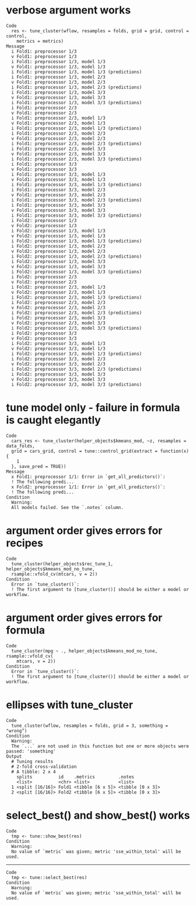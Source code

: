 # verbose argument works

    Code
      res <- tune_cluster(wflow, resamples = folds, grid = grid, control = control,
        metrics = metrics)
    Message
      i Fold1: preprocessor 1/3
      v Fold1: preprocessor 1/3
      i Fold1: preprocessor 1/3, model 1/3
      v Fold1: preprocessor 1/3, model 1/3
      i Fold1: preprocessor 1/3, model 1/3 (predictions)
      i Fold1: preprocessor 1/3, model 2/3
      v Fold1: preprocessor 1/3, model 2/3
      i Fold1: preprocessor 1/3, model 2/3 (predictions)
      i Fold1: preprocessor 1/3, model 3/3
      v Fold1: preprocessor 1/3, model 3/3
      i Fold1: preprocessor 1/3, model 3/3 (predictions)
      i Fold1: preprocessor 2/3
      v Fold1: preprocessor 2/3
      i Fold1: preprocessor 2/3, model 1/3
      v Fold1: preprocessor 2/3, model 1/3
      i Fold1: preprocessor 2/3, model 1/3 (predictions)
      i Fold1: preprocessor 2/3, model 2/3
      v Fold1: preprocessor 2/3, model 2/3
      i Fold1: preprocessor 2/3, model 2/3 (predictions)
      i Fold1: preprocessor 2/3, model 3/3
      v Fold1: preprocessor 2/3, model 3/3
      i Fold1: preprocessor 2/3, model 3/3 (predictions)
      i Fold1: preprocessor 3/3
      v Fold1: preprocessor 3/3
      i Fold1: preprocessor 3/3, model 1/3
      v Fold1: preprocessor 3/3, model 1/3
      i Fold1: preprocessor 3/3, model 1/3 (predictions)
      i Fold1: preprocessor 3/3, model 2/3
      v Fold1: preprocessor 3/3, model 2/3
      i Fold1: preprocessor 3/3, model 2/3 (predictions)
      i Fold1: preprocessor 3/3, model 3/3
      v Fold1: preprocessor 3/3, model 3/3
      i Fold1: preprocessor 3/3, model 3/3 (predictions)
      i Fold2: preprocessor 1/3
      v Fold2: preprocessor 1/3
      i Fold2: preprocessor 1/3, model 1/3
      v Fold2: preprocessor 1/3, model 1/3
      i Fold2: preprocessor 1/3, model 1/3 (predictions)
      i Fold2: preprocessor 1/3, model 2/3
      v Fold2: preprocessor 1/3, model 2/3
      i Fold2: preprocessor 1/3, model 2/3 (predictions)
      i Fold2: preprocessor 1/3, model 3/3
      v Fold2: preprocessor 1/3, model 3/3
      i Fold2: preprocessor 1/3, model 3/3 (predictions)
      i Fold2: preprocessor 2/3
      v Fold2: preprocessor 2/3
      i Fold2: preprocessor 2/3, model 1/3
      v Fold2: preprocessor 2/3, model 1/3
      i Fold2: preprocessor 2/3, model 1/3 (predictions)
      i Fold2: preprocessor 2/3, model 2/3
      v Fold2: preprocessor 2/3, model 2/3
      i Fold2: preprocessor 2/3, model 2/3 (predictions)
      i Fold2: preprocessor 2/3, model 3/3
      v Fold2: preprocessor 2/3, model 3/3
      i Fold2: preprocessor 2/3, model 3/3 (predictions)
      i Fold2: preprocessor 3/3
      v Fold2: preprocessor 3/3
      i Fold2: preprocessor 3/3, model 1/3
      v Fold2: preprocessor 3/3, model 1/3
      i Fold2: preprocessor 3/3, model 1/3 (predictions)
      i Fold2: preprocessor 3/3, model 2/3
      v Fold2: preprocessor 3/3, model 2/3
      i Fold2: preprocessor 3/3, model 2/3 (predictions)
      i Fold2: preprocessor 3/3, model 3/3
      v Fold2: preprocessor 3/3, model 3/3
      i Fold2: preprocessor 3/3, model 3/3 (predictions)

# tune model only - failure in formula is caught elegantly

    Code
      cars_res <- tune_cluster(helper_objects$kmeans_mod, ~z, resamples = data_folds,
      grid = cars_grid, control = tune::control_grid(extract = function(x) {
        1
      }, save_pred = TRUE))
    Message
      x Fold1: preprocessor 1/1: Error in `get_all_predictors()`:
      ! The following predi...
      x Fold2: preprocessor 1/1: Error in `get_all_predictors()`:
      ! The following predi...
    Condition
      Warning:
      All models failed. See the `.notes` column.

# argument order gives errors for recipes

    Code
      tune_cluster(helper_objects$rec_tune_1, helper_objects$kmeans_mod_no_tune,
      rsample::vfold_cv(mtcars, v = 2))
    Condition
      Error in `tune_cluster()`:
      ! The first argument to [tune_cluster()] should be either a model or workflow.

# argument order gives errors for formula

    Code
      tune_cluster(mpg ~ ., helper_objects$kmeans_mod_no_tune, rsample::vfold_cv(
        mtcars, v = 2))
    Condition
      Error in `tune_cluster()`:
      ! The first argument to [tune_cluster()] should be either a model or workflow.

# ellipses with tune_cluster

    Code
      tune_cluster(wflow, resamples = folds, grid = 3, something = "wrong")
    Condition
      Warning:
      The `...` are not used in this function but one or more objects were passed: 'something'
    Output
      # Tuning results
      # 2-fold cross-validation 
      # A tibble: 2 x 4
        splits          id    .metrics         .notes          
        <list>          <chr> <list>           <list>          
      1 <split [16/16]> Fold1 <tibble [6 x 5]> <tibble [0 x 3]>
      2 <split [16/16]> Fold2 <tibble [6 x 5]> <tibble [0 x 3]>

# select_best() and show_best() works

    Code
      tmp <- tune::show_best(res)
    Condition
      Warning:
      No value of `metric` was given; metric 'sse_within_total' will be used.

---

    Code
      tmp <- tune::select_best(res)
    Condition
      Warning:
      No value of `metric` was given; metric 'sse_within_total' will be used.

